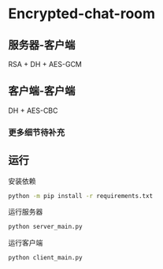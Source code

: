 # Encrypted-chat-room

## 服务器-客户端
RSA + DH + AES-GCM

## 客户端-客户端

DH + AES-CBC

### 更多细节待补充

## 运行
安装依赖
```sh
python -m pip install -r requirements.txt
```

运行服务器
```sh
python server_main.py
```

运行客户端
```sh
python client_main.py
```